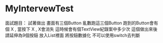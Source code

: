 # MyIntervewTest
面試題目：
試著做出 畫面有三個Button 亂數跑這三個Button
跑到的Button會有個 X , 當按下 X , X會消失 這時候會有個TextView紀錄案中多少次
這個做出來後
請延伸為9個按鈕 放入List裡面 將按鈕數據化 不可以使用switch去判斷
